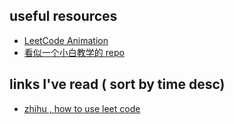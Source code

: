 ## useful resources

- [LeetCode Animation](https://github.com/MisterBooo/LeetCodeAnimation)
- [看似一个小白教学的 repo](https://github.com/azl397985856/leetcode)

## links I've read ( sort by time desc)

- [zhihu , how to use leet code ](https://www.zhihu.com/question/26580300/answer/701280763)

